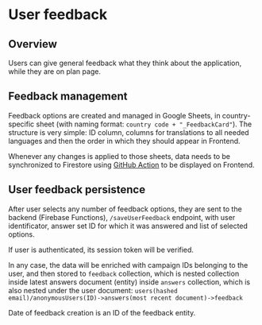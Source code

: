 # User feedback

## Overview

Users can give general feedback what they think about the application, while they are on plan page.

## Feedback management

Feedback options are created and managed in Google Sheets, in country-specific sheet (with naming
format: `country code + "_FeedbackCard"`).
The structure is very simple: ID column, columns for translations to all needed languages and then the order in which
they should appear in Frontend.

Whenever any changes is applied to those sheets, data needs to be synchronized to Firestore
using [GitHub Action](./google-sheets.md#data-synchronization-to-firestore) to be displayed on Frontend.

## User feedback persistence

After user selects any number of feedback options, they are sent to the backend (Firebase
Functions), `/saveUserFeedback` endpoint, with user identificator, answer set ID for which it was answered and list of
selected options.

If user is authenticated, its session token will be verified.

In any case, the data will be enriched with campaign IDs belonging to the user, and then stored to `feedback`
collection, which is nested collection inside latest answers document (entity) inside `answers` collection, which is
also nested under the user document: `users(hashed email)/anonymousUsers(ID)->answers(most recent document)->feedback`

Date of feedback creation is an ID of the feedback entity.
